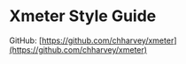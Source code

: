 # Xmeter Style Guide

GitHub: [https://github.com/chharvey/xmeter](https://github.com/chharvey/xmeter)

